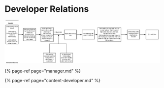# Developer Relations

![](../../../.gitbook/assets/onboarding-2.png)

{% page-ref page="manager.md" %}

{% page-ref page="content-developer.md" %}





